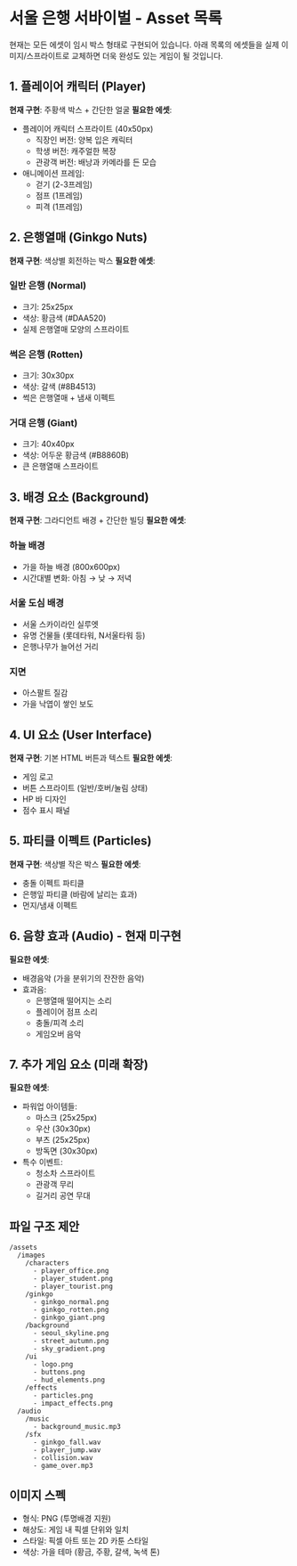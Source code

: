 # 서울 은행 서바이벌 - Asset 목록

현재는 모든 에셋이 임시 박스 형태로 구현되어 있습니다. 아래 목록의 에셋들을 실제 이미지/스프라이트로 교체하면 더욱 완성도 있는 게임이 될 것입니다.

## 1. 플레이어 캐릭터 (Player)
**현재 구현**: 주황색 박스 + 간단한 얼굴
**필요한 에셋**:
- 플레이어 캐릭터 스프라이트 (40x50px)
  - 직장인 버전: 양복 입은 캐릭터
  - 학생 버전: 캐주얼한 복장
  - 관광객 버전: 배낭과 카메라를 든 모습
- 애니메이션 프레임:
  - 걷기 (2-3프레임)
  - 점프 (1프레임)
  - 피격 (1프레임)

## 2. 은행열매 (Ginkgo Nuts)
**현재 구현**: 색상별 회전하는 박스
**필요한 에셋**:

### 일반 은행 (Normal)
- 크기: 25x25px
- 색상: 황금색 (#DAA520)
- 실제 은행열매 모양의 스프라이트

### 썩은 은행 (Rotten)
- 크기: 30x30px
- 색상: 갈색 (#8B4513)
- 썩은 은행열매 + 냄새 이펙트

### 거대 은행 (Giant)
- 크기: 40x40px
- 색상: 어두운 황금색 (#B8860B)
- 큰 은행열매 스프라이트

## 3. 배경 요소 (Background)
**현재 구현**: 그라디언트 배경 + 간단한 빌딩
**필요한 에셋**:

### 하늘 배경
- 가을 하늘 배경 (800x600px)
- 시간대별 변화: 아침 → 낮 → 저녁

### 서울 도심 배경
- 서울 스카이라인 실루엣
- 유명 건물들 (롯데타워, N서울타워 등)
- 은행나무가 늘어선 거리

### 지면
- 아스팔트 질감
- 가을 낙엽이 쌓인 보도

## 4. UI 요소 (User Interface)
**현재 구현**: 기본 HTML 버튼과 텍스트
**필요한 에셋**:
- 게임 로고
- 버튼 스프라이트 (일반/호버/눌림 상태)
- HP 바 디자인
- 점수 표시 패널

## 5. 파티클 이펙트 (Particles)
**현재 구현**: 색상별 작은 박스
**필요한 에셋**:
- 충돌 이펙트 파티클
- 은행잎 파티클 (바람에 날리는 효과)
- 먼지/냄새 이펙트

## 6. 음향 효과 (Audio) - 현재 미구현
**필요한 에셋**:
- 배경음악 (가을 분위기의 잔잔한 음악)
- 효과음:
  - 은행열매 떨어지는 소리
  - 플레이어 점프 소리
  - 충돌/피격 소리
  - 게임오버 음악

## 7. 추가 게임 요소 (미래 확장)
**필요한 에셋**:
- 파워업 아이템들:
  - 마스크 (25x25px)
  - 우산 (30x30px)
  - 부츠 (25x25px)
  - 방독면 (30x30px)
- 특수 이벤트:
  - 청소차 스프라이트
  - 관광객 무리
  - 길거리 공연 무대

## 파일 구조 제안
```
/assets
  /images
    /characters
      - player_office.png
      - player_student.png
      - player_tourist.png
    /ginkgo
      - ginkgo_normal.png
      - ginkgo_rotten.png
      - ginkgo_giant.png
    /background
      - seoul_skyline.png
      - street_autumn.png
      - sky_gradient.png
    /ui
      - logo.png
      - buttons.png
      - hud_elements.png
    /effects
      - particles.png
      - impact_effects.png
  /audio
    /music
      - background_music.mp3
    /sfx
      - ginkgo_fall.wav
      - player_jump.wav
      - collision.wav
      - game_over.mp3
```

## 이미지 스펙
- 형식: PNG (투명배경 지원)
- 해상도: 게임 내 픽셀 단위와 일치
- 스타일: 픽셀 아트 또는 2D 카툰 스타일
- 색상: 가을 테마 (황금, 주황, 갈색, 녹색 톤)